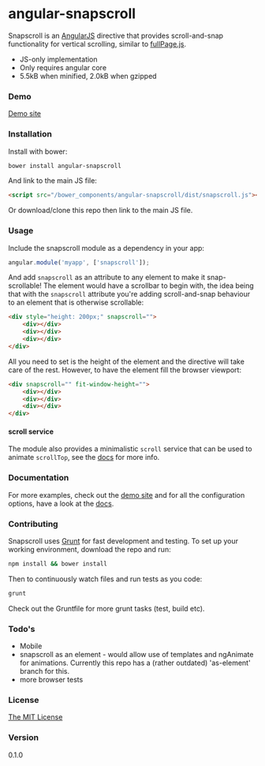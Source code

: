 # angular-snapscroll

Snapscroll is an [AngularJS](http://angularjs.org) directive that provides scroll-and-snap functionality for vertical scrolling, similar to [fullPage.js](http://alvarotrigo.com/fullPage/).

- JS-only implementation
- Only requires angular core
- 5.5kB when minified, 2.0kB when gzipped

### Demo

[Demo site](http://joelmukuthu.github.io/angular-snapscroll/)

### Installation

Install with bower:
```sh
bower install angular-snapscroll
```
And link to the main JS file:
```html
<script src="/bower_components/angular-snapscroll/dist/snapscroll.js"></script>
```
Or download/clone this repo then link to the main JS file.

### Usage
Include the snapscroll module as a dependency in your app:
```javascript
angular.module('myapp', ['snapscroll']);
```

And add `snapscroll` as an attribute to any element to make it snap-scrollable! The element would have a scrollbar to begin with, the idea being that with the `snapscroll` attribute you're adding scroll-and-snap behaviour to an element that is otherwise scrollable:
```html
<div style="height: 200px;" snapscroll="">
    <div></div>
    <div></div>
    <div></div>
</div>
```
All you need to set is the height of the element and the directive will take care of the rest. However, to have the element fill the browser viewport:
```html
<div snapscroll="" fit-window-height="">
    <div></div>
    <div></div>
    <div></div>
</div>
```

#### scroll service

The module also provides a minimalistic `scroll` service that can be used to animate `scrollTop`, see the [docs](DOCS.md) for more info.

### Documentation

For more examples, check out the [demo site](http://joelmukuthu.github.io/angular-snapscroll/) and for all the configuration options, have a look at the [docs](DOCS.md).

### Contributing

Snapscroll uses [Grunt](http://gruntjs.com) for fast development and testing. To set up your working environment, download the repo and run:
```sh
npm install && bower install
```

Then to continuously watch files and run tests as you code:
```sh 
grunt
```

Check out the Gruntfile for more grunt tasks (test, build etc).

### Todo's

- Mobile
- snapscroll as an element - would allow use of templates and ngAnimate for animations. Currently this repo has a (rather outdated) 'as-element' branch for this.
- more browser tests

### License

[The MIT License](LICENSE.md)

### Version

0.1.0